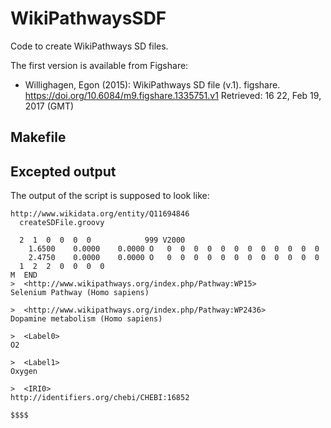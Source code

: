 # WikiPathwaysSDF
Code to create WikiPathways SD files.

The first version is available from Figshare:

* Willighagen, Egon (2015): WikiPathways SD file (v.1). figshare. https://doi.org/10.6084/m9.figshare.1335751.v1 Retrieved: 16 22, Feb 19, 2017 (GMT)

## Makefile


## Excepted output

The output of the script is supposed to look like:

    http://www.wikidata.org/entity/Q11694846
      createSDFile.groovy
    
      2  1  0  0  0  0            999 V2000
        1.6500    0.0000    0.0000 O   0  0  0  0  0  0  0  0  0  0  0  0
        2.4750    0.0000    0.0000 O   0  0  0  0  0  0  0  0  0  0  0  0
      1  2  2  0  0  0  0
    M  END
    >  <http://www.wikipathways.org/index.php/Pathway:WP15>
    Selenium Pathway (Homo sapiens)
    
    >  <http://www.wikipathways.org/index.php/Pathway:WP2436>
    Dopamine metabolism (Homo sapiens)
    
    >  <Label0>
    O2
    
    >  <Label1>
    Oxygen
    
    >  <IRI0>
    http://identifiers.org/chebi/CHEBI:16852
    
    $$$$
 

